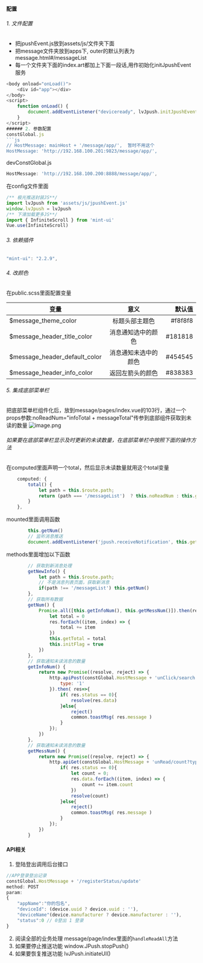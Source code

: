 ####  配置
###### 1. 文件配置
* 把jpushEvent.js放到assets/js/文件夹下面
* 把message文件夹放到apps下, outer的默认列表为message.html#/messageList
* 每一个文件夹下面的index.art都加上下面一段话,用作初始化initJpushEvent服务
```js
<body onload="onLoad()">
    <div id="app"></div>
</body>
<script>
    function onLoad() {
        document.addEventListener("deviceready", lvJpush.initJpushEvent, false);
    }
</script>
###### 2. 参数配置
constGlobal.js
```js
// HostMessage: mainHost + '/message/app/',  暂时不用这个
HostMessage: 'http://192.168.100.201:9823/message/app/', 
```
devConstGlobal.js
```js
HostMessage: 'http://192.168.100.200:8888/message/app/', 
```
在config文件里面
```js
/** 极光推送封装JS**/
import lvJpush from 'assets/js/jpushEvent.js'
window.lvJpush = lvJpush
/** 下滑加载更多JS**/
import { InfiniteScroll } from 'mint-ui'
Vue.use(InfiniteScroll)
```
###### 3. 依赖插件
```js  
"mint-ui": "2.2.9",
```
###### 4. 改颜色
在public.scss里面配置变量

| 变量   |      意义      | 默认值 |
|----------|:-------------:|------:|
| $message_theme_color |  标题头部主题色 | #f8f8f8 |
| $message_header_title_color |   消息通知选中的颜色  |  #181818 |
| $message_header_default_color| 消息通知未选中的颜色 |   #454545 |
| $message_header_info_color| 返回左箭头的颜色 |   #838383 |


###### 5. 集成底部菜单栏
把底部菜单栏组件化后，放到message/pages/index.vue的103行，通过一个props参数:noReadNum="infoTotal + messageTotal"传参到底部组件获取到未读的数量
![image.png](https://upload-images.jianshu.io/upload_images/2216204-58ea4c3a56961d14.png?imageMogr2/auto-orient/strip%7CimageView2/2/w/1240)
###### 如果要在底部菜单栏显示及时更新的未读数量，在底部菜单栏中按照下面的操作方法
在computed里面声明一个total，然后显示未读数量就用这个total变量
```js
    computed: {
        total() {
            let path = this.$route.path;
            return (path === '/messageList')  ? this.noReadNum : this.getTotal
        }
    },
```
mounted里面调用函数
```js
        this.getNum()
        // 监听消息推送
        document.addEventListener('jpush.receiveNotification', this.getNewInfo, false)
```
methods里面增加以下函数
```js
        // 获取到新消息处理
        getNewInfo() {
            let path = this.$route.path;
            // 不是消息列表页面，获取新消息
            if(path !== '/messageList') this.getNum()
        },
        // 获取所有数据
        getNum() {
            Promise.all([this.getInfoNum(), this.getMessNum()]).then(res => {
                let total = 0
                res.forEach((item, index) => {
                    total += item
                })
                this.getTotal = total
                this.initFlag = true
            })
        },
        // 获取通知未读消息的数量
        getInfoNum() {
            return new Promise((resolve, reject) => {
                http.apiPost(constGlobal.HostMessage + 'unClick/search', {
                    type: '1'
                }).then( res=>{
                    if( res.status == 0){
                        resolve(res.data)
                    }else{
                        reject()
                        common.toastMsg( res.message )
                    }
                });
            })
        },
        // 获取通知未读消息的数量
        getMessNum() {
            return new Promise((resolve, reject) => {
                http.apiGet(constGlobal.HostMessage + 'unRead/count?type=2').then( res=>{
                    if( res.status == 0){
                        let count = 0;
                        res.data.forEach((item, index) => {
                            count += item.count
                        })
                        resolve(count)
                    }else{
                        reject()
                        common.toastMsg( res.message )
                    }
                });
            })
        }
```
####  API相关
1. 登陆登出调用后台接口
```js
//APP登录登出记录
constGlobal.HostMessage + '/registerStatus/update'
method: POST
param:
{
	"appName":"你的包名",
	"deviceId": (device.uuid ? device.uuid : ''),
	"deviceName"(device.manufacturer ? device.manufacturer : ''), 
	"status":0 // 0登出 1 登录
}
```
2. 阅读全部的业务处理
message/page/index里面的`handleReadAll`方法
3. 如果要停止推送功能
window.JPush.stopPush()
4. 如果要恢复推送功能
lvJPush.initiateUI()








